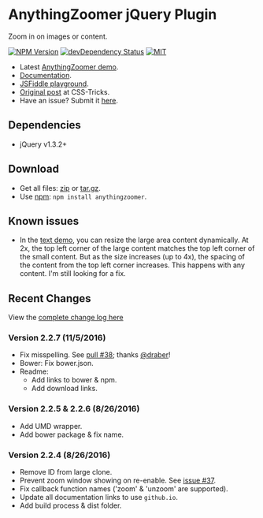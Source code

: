 # AnythingZoomer jQuery Plugin

Zoom in on images or content.

[![NPM Version][npm-image]][npm-url] [![devDependency Status][david-dev-image]][david-dev-url] [![MIT][license-image]][license-url]

[npm-url]: https://npmjs.org/package/anythingzoomer
[npm-image]: https://img.shields.io/npm/v/anythingzoomer.svg
[david-dev-url]: https://david-dm.org/CSS-Tricks/AnythingZoomer?type=dev
[david-dev-image]: https://img.shields.io/david/dev/CSS-Tricks/AnythingZoomer.svg
[license-url]: https://github.com/CSS-Tricks/AnythingZoomer/blob/master/LICENSE
[license-image]: https://img.shields.io/badge/license-MIT-blue.svg

* Latest [AnythingZoomer demo](https://css-tricks.github.io/AnythingZoomer/).
* [Documentation](https://css-tricks.github.io/AnythingZoomer/use.html).
* [JSFiddle playground](http://jsfiddle.net/Mottie/KwvjL/).
* [Original post](https://css-tricks.com/anythingzoomer-jquery-plugin/) at CSS-Tricks.
* Have an issue? Submit it [here](https://github.com/CSS-Tricks/AnythingZoomer/issues).

## Dependencies

* jQuery v1.3.2+

## Download

* Get all files: [zip](https://github.com/CSS-Tricks/AnythingZoomer/archive/master.zip) or [tar.gz](https://github.com/CSS-Tricks/AnythingZoomer/archive/master.tar.gz).
* Use [npm](https://www.npmjs.com/package/anythingzoomer): `npm install anythingzoomer`.

## Known issues

* In the [text demo](https://css-tricks.github.io/AnythingZoomer/text.html), you can resize the large area content dynamically. At 2x, the top left corner of the large content matches the top left corner of the small content. But as the size increases (up to 4x), the spacing of the content from the top left corner increases. This happens with any content. I'm still looking for a fix.

## Recent Changes

View the [complete change log here](change-log.md)

### Version 2.2.7 (11/5/2016)

* Fix misspelling. See [pull #38](https://github.com/CSS-Tricks/AnythingZoomer/pull/38); thanks [@draber](https://github.com/draber)!
* Bower: Fix bower.json.
* Readme:
  * Add links to bower & npm.
  * Add download links.

### Version 2.2.5 & 2.2.6 (8/26/2016)

* Add UMD wrapper.
* Add bower package & fix name.

### Version 2.2.4 (8/26/2016)

* Remove ID from large clone.
* Prevent zoom window showing on re-enable. See [issue #37](https://github.com/CSS-Tricks/AnythingZoomer/issues/37).
* Fix callback function names ('zoom' & 'unzoom' are supported).
* Update all documentation links to use `github.io`.
* Add build process & dist folder.
